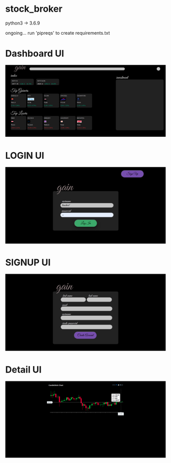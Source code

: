 # stock_broker
python3 -> 3.6.9

ongoing...
run 'pipreqs' to create requirements.txt

# Dashboard UI
![dashboard](dashboard_ui.png)

# LOGIN UI
![login](login_ui.png)

# SIGNUP UI
![signup](signup_ui.png)

# Detail UI
![detail](candlestick_chart.png)
